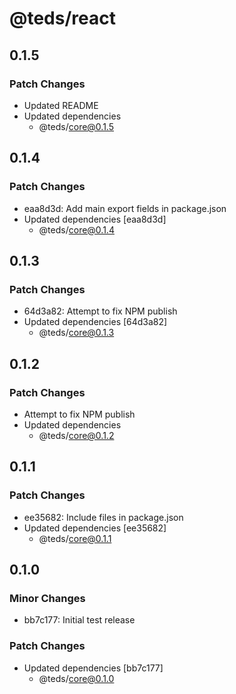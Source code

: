 # @teds/react

## 0.1.5

### Patch Changes

- Updated README
- Updated dependencies
  - @teds/core@0.1.5

## 0.1.4

### Patch Changes

- eaa8d3d: Add main export fields in package.json
- Updated dependencies [eaa8d3d]
  - @teds/core@0.1.4

## 0.1.3

### Patch Changes

- 64d3a82: Attempt to fix NPM publish
- Updated dependencies [64d3a82]
  - @teds/core@0.1.3

## 0.1.2

### Patch Changes

- Attempt to fix NPM publish
- Updated dependencies
  - @teds/core@0.1.2

## 0.1.1

### Patch Changes

- ee35682: Include files in package.json
- Updated dependencies [ee35682]
  - @teds/core@0.1.1

## 0.1.0

### Minor Changes

- bb7c177: Initial test release

### Patch Changes

- Updated dependencies [bb7c177]
  - @teds/core@0.1.0

